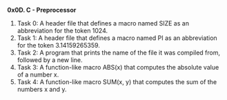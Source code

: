 **0x0D. C - Preprocessor**
1. Task 0: A header file that defines a macro named SIZE as an abbreviation for the token 1024.
2. Task 1: A header file that defines a macro named PI as an abbreviation for the token 3.14159265359.
3. Task 2: A program that prints the name of the file it was compiled from, followed by a new line.
4. Task 3: A function-like macro ABS(x) that computes the absolute value of a number x.
5. Task 4: A function-like macro SUM(x, y) that computes the sum of the numbers x and y.
